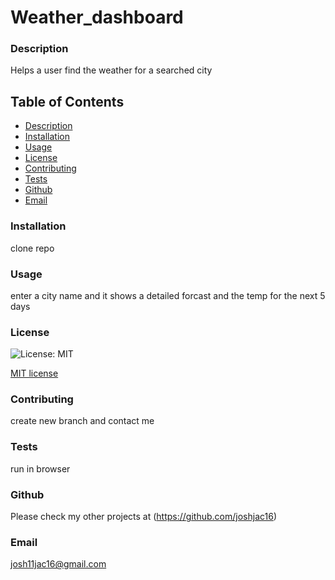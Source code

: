 # Weather_dashboard

  ### Description
  Helps a user find the weather for a searched city



  ## Table of Contents
  * [Description](#description)
  * [Installation](#installation)
  * [Usage](#usage)
  * [License](#license)
  * [Contributing](#contributing)
  * [Tests](#tests)
  * [Github](#github)
  * [Email](#email)



  ### Installation
  clone repo

  ### Usage 
  enter a city name and it shows a detailed forcast and the temp for the next 5 days

  ### License
   
  ![License: MIT](https://img.shields.io/badge/License-MIT-yellow.svg)

  [MIT license](https://choosealicense.com/licenses/mit/)

  ### Contributing
  create new branch and contact me

  ### Tests
  run in browser 

  ### Github
  Please check my other projects at 
  (https://github.com/joshjac16)

  ### Email
  josh11jac16@gmail.com

